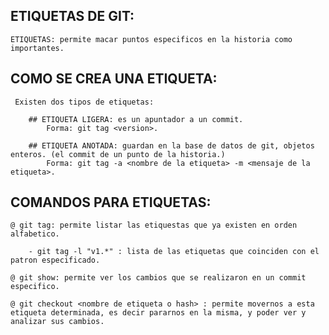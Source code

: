 ## ETIQUETAS DE GIT:

    ETIQUETAS: permite macar puntos especificos en la historia como importantes.

## COMO SE CREA UNA ETIQUETA:

     Existen dos tipos de etiquetas:

        ## ETIQUETA LIGERA: es un apuntador a un commit.
            Forma: git tag <version>.

        ## ETIQUETA ANOTADA: guardan en la base de datos de git, objetos enteros. (el commit de un punto de la historia.) 
            Forma: git tag -a <nombre de la etiqueta> -m <mensaje de la etiqueta>.

## COMANDOS PARA ETIQUETAS:

    @ git tag: permite listar las etiquestas que ya existen en orden alfabetico.

        - git tag -l "v1.*" : lista de las etiquetas que coinciden con el patron especificado.

    @ git show: permite ver los cambios que se realizaron en un commit especifico.

    @ git checkout <nombre de etiqueta o hash> : permite movernos a esta etiqueta determinada, es decir pararnos en la misma, y poder ver y analizar sus cambios.
    

    



